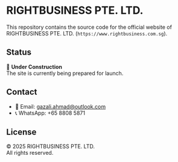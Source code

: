 # RIGHTBUSINESS PTE. LTD.

This repository contains the source code for the official website of RIGHTBUSINESS PTE. LTD. (`https://www.rightbusiness.com.sg`).

## Status

🚧 **Under Construction**  
The site is currently being prepared for launch.

## Contact

- 📧 Email: gazali.ahmad@outlook.com  
- 📞 WhatsApp: +65 8808 5871

## License

© 2025 RIGHTBUSINESS PTE. LTD.  
All rights reserved.

